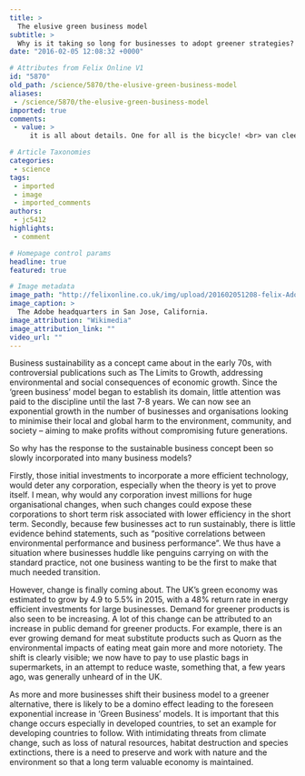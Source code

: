 ```yaml
---
title: >
  The elusive green business model
subtitle: >
  Why is it taking so long for businesses to adopt greener strategies?
date: "2016-02-05 12:08:32 +0000"

# Attributes from Felix Online V1
id: "5870"
old_path: /science/5870/the-elusive-green-business-model
aliases:
 - /science/5870/the-elusive-green-business-model
imported: true
comments:
 - value: >
     it is all about details. One for all is the bicycle! <br> van cleef arpels bangle emerald imitation [url=http://www.vancleefalhambra.com/cheap-fake-sweet-alhambra-bracelet-butterfly-vcarf80400-p294.html]van cleef arpels bangle emerald imitation[/url]

# Article Taxonomies
categories:
 - science
tags:
 - imported
 - image
 - imported_comments
authors:
 - jc5412
highlights:
 - comment

# Homepage control params
headline: true
featured: true

# Image metadata
image_path: "http://felixonline.co.uk/img/upload/201602051208-felix-Adobe_HQ.jpg"
image_caption: >
  The Adobe headquarters in San Jose, California.
image_attribution: "Wikimedia"
image_attribution_link: ""
video_url: ""
---
```


Business sustainability as a concept came about in the early 70s, with controversial publications such as The Limits to Growth, addressing environmental and social consequences of economic growth.  Since the ‘green business’ model began to establish its domain, little attention was paid to the discipline until the last 7-8 years. We can now see an exponential growth in the number of businesses and organisations looking to minimise their local and global harm to the environment, community, and society – aiming to make profits without compromising future generations.

So why has the response to the sustainable business concept been so slowly incorporated into many business models?

Firstly, those initial investments to incorporate a more efficient technology, would deter any corporation, especially when the theory is yet to prove itself. I mean, why would any corporation invest millions for huge organisational changes, when such changes could expose these corporations to short term risk associated with lower efficiency in the short term. Secondly, because few businesses act to run sustainably, there is little evidence behind statements, such as “positive correlations between environmental performance and business performance”. We thus have a situation where businesses huddle like penguins carrying on with the standard practice, not one business wanting to be the first to make that much needed transition.

However, change is finally coming about. The UK’s green economy was estimated to grow by 4.9 to 5.5% in 2015, with a 48% return rate in energy efficient investments for large businesses.  Demand for greener products is also seen to be increasing. A lot of this change can be attributed to an increase in public demand for greener products. For example, there is an ever growing demand for meat substitute products such as Quorn as the environmental impacts of eating meat gain more and more notoriety. The shift is clearly visible; we now have to pay to use plastic bags in supermarkets, in an attempt to reduce waste, something that, a few years ago, was generally unheard of in the UK.

As more and more businesses shift their business model to a greener alternative, there is likely to be a domino effect leading to the foreseen exponential increase in ‘Green Business’ models. It is important that this change occurs especially in developed countries, to set an example for developing countries to follow. With intimidating threats from climate change, such as loss of natural resources, habitat destruction and species extinctions, there is a need to preserve and work with nature and the environment so that a long term valuable economy is maintained.
